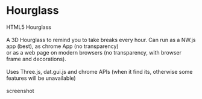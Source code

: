# Hourglass
HTML5 Hourglass</br>
<br/>
A 3D Hourglass to remind you to take breaks every hour.
Can run as a NW.js app (best), as chrome App (no transparency)<br/>
or as a web page on modern browsers (no transparency, with browser frame and decorations).<br/>
<br/>
Uses Three.js, dat.gui.js and chrome APIs (when it find its, otherwise some features will be unavailable)<br/>
<br/>
<img href="screenshot.png">screenshot</img>
